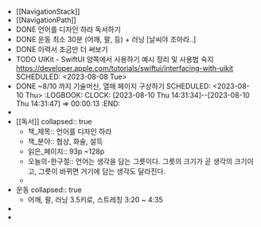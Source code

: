 - [[NavigationStack]]
- [[NavigationPath]]
- DONE 언어를 디자인 하라 독서하기
- DONE 운동 최소 30분 (어깨, 팔, 등) + 러닝 [날씨야 조아라..]
- DONE 이력서 조금만 더 써보기
- TODO UIKit - SwiftUI 양쪽에서 사용하기 예시 정리 및 사용법 숙지 https://developer.apple.com/tutorials/swiftui/interfacing-with-uikit
  SCHEDULED: <2023-08-08 Tue>
- DONE ~8/10 까지 기술머신, 열매 페이지 구상하기
  SCHEDULED: <2023-08-10 Thu>
  :LOGBOOK:
  CLOCK: [2023-08-10 Thu 14:31:34]--[2023-08-10 Thu 14:31:47] =>  00:00:13
  :END:
-
- [[독서]]
  collapsed:: true
	- 책_제목:: 언어를 디자인 하라
	- 책_분야:: 협상, 화술, 설득
	- 읽은_페이지:: 93p ~128p
	- 오늘의-한구절:: 언어는 생각을 담는 그릇이다. 그릇의 크기가 곧 생각의 크기이고, 그릇이 바뀌면 거기에 담는 생각도 달라진다.
	-
- 운동
  collapsed:: true
	- 어깨, 팔, 러닝 3.5키로, 스트레칭 3:20 ~ 4:35
-
-